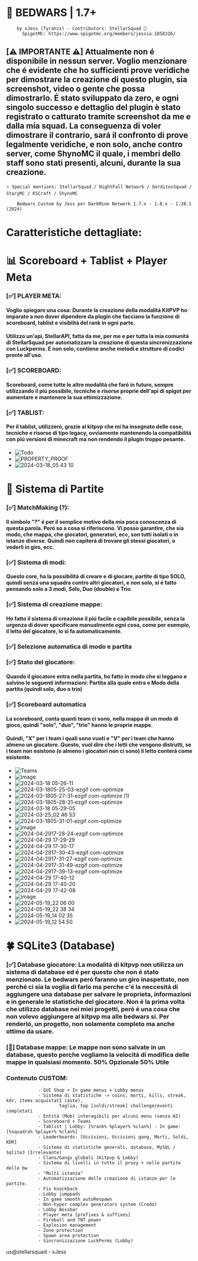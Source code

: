 # 🛌 BEDWARS | 1.7+
		by xJess (Tyranzx) - Contributors: StellarSquad 🎲
  	      SpigotMC: https://www.spigotmc.org/members/jessia.1858326/
    
## [**⚠ IMPORTANTE ⚠**] Attualmente non é disponibile in nessun server. Voglio menzionare che é evidente che ho sufficienti prove veridiche per dimostrare la creazione di questo plugin, sia screenshot, video o gente che possa dimostrarlo. É stato sviluppato da zero, e ogni singolo successo e dettaglio del plugin è stato registrato o catturato tramite screenshot da me e dalla mia squad. La conseguenza di voler dimostrare il contrario, sará il confronto di prove legalmente veridiche, e non solo, anche contro server, come ShynoMC il quale, i membri dello staff sono stati presenti, alcuni, durante la sua creazione.

	⭐ Special mentions: StellarSquad / NightFall Network / GorditosSquad / StaryMC / KSCraft / ShynoMC
 
   		Bedwars Custom by Jess per DarkMine Network 1.7.x - 1.8.x - 1.20.1 (2024) 

# Caratteristiche dettagliate:

# 📊 Scoreboard + Tablist + Player Meta 
  ### [✅] **PLAYER META**: 
  #### Voglio spiegare una cosa: Durante la creazione della modalitá KitPVP ho imparato a non dover dipendere da plugin che facciano la funzione di scoreboard, tablist e visiblitá del rank in ogni parte.
  #### Utilizzo un'api, StellarAPI, fatta da me, per me e per tutta la mia comunitá di StellarSquad per automatizzare la creazione di questa sincronizzazione con Luckperms. E non solo, contiene anche metodi e strutture di codici pronte all'uso.
  ### [✅] **SCOREBOARD**: 
  #### Scoreboard, come tutte le altre modalitá che faró in futuro, sempre utilizzando il piú possibile, tecniche e risorse proprie dell'api di spigot per aumentare e mantenere la sua ottimizzazione. 
  ### [✅] **TABLIST**:
  #### Per il tablist, utilizzeró, grazie al kitpvp che mi ha insegnato delle cose, tecniche e risorse di tipo legacy, ovviamente mantenendo la compatibilitá con piú versioni di minecraft ma non rendendo il plugin troppo pesante. 
  -  ![Todo](https://github.com/Tyranzx/Minecraft_Development/assets/70720366/18de7e1b-b87e-4069-b33f-38198e96e55f)
  -  ![PROPERTY_PROOF](https://github.com/Tyranzx/Minecraft_Development/assets/70720366/c922a8c8-4d75-40c3-9ff1-8216bc1900bb)
  -  ![2024-03-18_05 43 10](https://github.com/Tyranzx/Minecraft_Development/assets/70720366/47578d64-74ee-45e2-85dc-994be4a94720)
# 🎲 Sistema di Partite
 ### [✅] MatchMaking (?):
 #### Il simbolo "?" é per il semplice motivo della mia poca conoscenza di questa parola. Peró so a cosa si riferiscono. Vi posso garantire, che sia modo, che mappa, che giocatori, generatori, ecc, son tutti isolati o in istanze diverse. Quindi non capiterá di trovare gli stessi giocatori, o vederli in giro, ecc.
 ### [✅] Sistema di modi:
 #### Questo core, ha la possibilitá di creare e di giocare, partite di tipo **SOLO**, quindi senza una squadra contro altri giocatori, e non solo, si é fatto pensando solo a 3 modi, Solo, Duo (double) e Trio.
 ### [✅] Sistema di creazione mappe: 
 #### Ho fatto il sistema di creazione il piú facile e capibile possibile, senza la urgenza di dover specificare manualmente ogni cosa, come per esempio, il letto del giocatore, lo si fa automaticamente.
 ### [✅] Selezione automatica di modo e partita
 ### [✅] Stato del giocatore:
 #### Quando il giocatore entra nella partita, ho fatto in modo che si leggano e salvino le seguenti informazioni: Partita alla quale entra e Modo della partita (quindi solo, duo o trio)
 ### [✅] Scoreboard automatica
 #### La scoreboard, conta quanti team ci sono, nella mappa di un modo di gioco, quindi "solo", "duo", "trio" hanno le proprie mappe.
 #### Quindi, "X" per i team i quali sono vuoti e "V" per i team che hanno almeno un giocatore. Questo, vuol dire che i letti che vengono distrutti, se i team non esistono (o almeno i giocatori non ci sono) il letto conterá come esistente.
 - ![Teams](https://github.com/Tyranzx/Minecraft_Development/assets/70720366/d3b0df96-0c80-4798-92e4-b73fe22e9697)
 - ![image](https://github.com/Tyranzx/Minecraft_Development/assets/70720366/c2c19e0f-ec20-4068-9b7f-f6f95725c17f)
 - ![2024-03-18 05-26-11](https://github.com/Tyranzx/Minecraft_Development/assets/70720366/601dd28b-93be-4808-a5e5-a7a50ad02487)
 - ![2024-03-1805-25-03-ezgif com-optimize](https://github.com/Tyranzx/Minecraft_Development/assets/70720366/6a4be0ed-40f6-49b0-ac58-a46ab5b8a6e8)
 - ![2024-03-1805-27-31-ezgif com-optimize (1)](https://github.com/Tyranzx/Minecraft_Development/assets/70720366/741b21e8-b625-4219-8a14-4d4f06f841b5)
 - ![2024-03-1805-28-31-ezgif com-optimize](https://github.com/Tyranzx/Minecraft_Development/assets/70720366/69beb525-f44c-42da-b447-f7438fe6df41)
 - ![2024-03-18 05-29-05](https://github.com/Tyranzx/Minecraft_Development/assets/70720366/dc3759ea-fc28-4dab-bcd1-4e79e81ed94e)
 - ![2024-03-25_02 46 53](https://github.com/Tyranzx/Minecraft_Development/assets/70720366/73f208b2-22c1-4bc1-a694-254f140e4c9f)
 - ![2024-03-1805-31-01-ezgif com-optimize](https://github.com/Tyranzx/Minecraft_Development/assets/70720366/953e62b2-0fa6-47b8-b332-dda106b1972d)
 - ![image](https://github.com/Tyranzx/Minecraft_Development/assets/70720366/4e73bd41-490c-47f5-9335-fac001bcf878)
 - ![2024-04-2917-28-24-ezgif com-optimize](https://github.com/Tyranzx/Minecraft_Development/assets/70720366/abcbf984-dd02-440c-9ef0-5f9b7136cb9a)
 - ![2024-04-29 17-29-29](https://github.com/Tyranzx/Minecraft_Development/assets/70720366/b5975268-f125-41c3-9394-cf795e4a2eff)
 - ![2024-04-29 17-30-17](https://github.com/Tyranzx/Minecraft_Development/assets/70720366/a7ce3966-d526-4c07-8654-16f086d8245c)
 - ![2024-04-2917-30-43-ezgif com-optimize](https://github.com/Tyranzx/Minecraft_Development/assets/70720366/4e94d573-6ff5-491c-8d38-ee1f34fc1b09)
 - ![2024-04-2917-31-27-ezgif com-optimize](https://github.com/Tyranzx/Minecraft_Development/assets/70720366/bf167456-5507-41cc-84c0-aaa1a19364c5)
 - ![2024-04-2917-31-49-ezgif com-optimize](https://github.com/Tyranzx/Minecraft_Development/assets/70720366/a73016e1-50aa-4ef1-acd9-8e6c2a4f9912)
 - ![2024-04-2917-39-13-ezgif com-optimize](https://github.com/Tyranzx/Minecraft_Development/assets/70720366/e5ba4aff-7fe9-4c03-9976-b09c13b9c25b)
 - ![2024-04-29 17-40-12](https://github.com/Tyranzx/Minecraft_Development/assets/70720366/a7e6ea5a-826d-4bce-ac4c-1ac1ee9bd0e8)
 - ![2024-04-29 17-40-20](https://github.com/Tyranzx/Minecraft_Development/assets/70720366/676e5eb2-34b4-49dc-97aa-477f6ba07940)
 - ![2024-04-29 17-42-08](https://github.com/Tyranzx/Minecraft_Development/assets/70720366/d05de868-0b47-4a11-a274-403cc812d831)
 - ![image](https://github.com/Tyranzx/Minecraft_Development/assets/70720366/b91df0ed-e50a-4fc6-8474-1d6d4157fdca)
 - ![2024-05-19_22 06 00](https://github.com/Tyranzx/Minecraft_Development/assets/70720366/9e9a8bb7-c22c-44e6-a2a4-a45dbd208d26)
 - ![2024-05-19_22 38 34](https://github.com/Tyranzx/Minecraft_Development/assets/70720366/70c141fe-192a-4930-8ebd-dc0bc5165e4e)
 - ![2024-05-19_14 02 35](https://github.com/Tyranzx/Minecraft_Development/assets/70720366/c9c93718-ff13-4a57-9ba4-44f8afa94255)
 - ![2024-05-19_12 54 50](https://github.com/Tyranzx/Minecraft_Development/assets/70720366/58f3507d-80a0-4dcf-9c2a-543df4662cd0)


 # 🍀 SQLite3 (Database)
 ### [✅] Database giocatore: La modalitá di kitpvp non utilizza un sistema di database ed é per questo che non é stato menzionato. Le bedwars peró faranno un giro inaspettato, non perché ci sia la voglia di farlo ma perche c'é la neccesitá di aggiungere una database per salvare le proprieta, informazioni e in generale le statistiche del giocatore. Non é la prima volta che utilizzo database nei miei progetti, peró é una cosa che non volevo aggiungere al kitpvp ma alle bedwars si. Per renderlo, un progetto, non solamente completo ma anche ottimo da usare.
 ### [🔴] Database mappe:  Le mappe non sono salvate in un database, questo perche vogliamo la velocitá di modifica delle mappe in qualsiasi momento. 50% Opzionale 50% Utile
 ### Contenuto CUSTOM:
				- GUI Shop + In game menus + Lobby menus
				- Sistema di statistiche -> coins, morti, kills, streak, kdr, items acquistatI (aste),
    					taglia, top [soldi/streak] challenge/eventi completati
				- Entitá (Mob) interagibili per alcuni menu (senza AI)
				- Scoreboard + Teams
				- Tablist | Lobby: [%rank% %player% %clan%] - In game: [%squadra% %player% %clan%]
				- Leaderboards: [Uccisioni, Uccisioni gang, Morti, Soldi, KDR]
				- Sistema di statistiche generali, database, MySQL / Sqlite3 (Irrelevante)
				- Clans/Gangs globali (Kitpvp & Lobby)
				- Sistema di livelli in tutto il proxy + nelle partite delle bw
				- "Multi istanza"
				- Automatizzazione delle creazione di istanze per le partite.
				- Fix knockback
				- Lobby jumppads
				- In game smooth autoRespawn
				- Non-hyper complex generators system (Credo)
				- Lobby Bossbar
				- Player meta [prefixes & suffixes]
				- Fireball and TNT power
				- Explosion management
				- Zone protection
				- Spawn area protection
				- Sincronizzazione LuckPerms (Lobby)

us@stellarsquad - xJess
